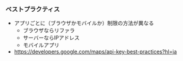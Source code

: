 
### ベストプラクティス

- アプリごとに（ブラウザかモバイルか）制限の方法が異なる
  - ブラウザならリファラ
  - サーバーならIPアドレス
  - モバイルアプリ 
- https://developers.google.com/maps/api-key-best-practices?hl=ja
